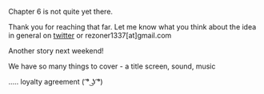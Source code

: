 Chapter 6 is not quite yet there.

Thank you for reaching that far. Let me know what you think about the idea in general on [twitter](https://twitter.com/rezoner) or rezoner1337[at]gmail.com

Another story next weekend!

We have so many things to cover - a title screen, sound, music

..... loyalty agreement ( ͡° ͜ʖ ͡°) 